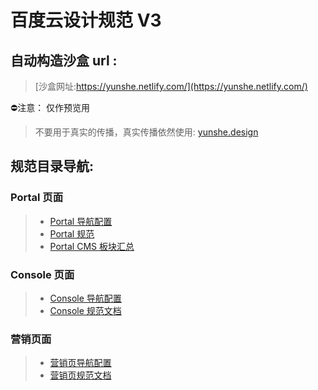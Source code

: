 # 百度云设计规范 V3

## 自动构造沙盒 url :

>[沙盒网址:https://yunshe.netlify.com/](https://yunshe.netlify.com/)

⛔注意： 仅作预览用
>不要用于真实的传播，真实传播依然使用:
>[yunshe.design](http://yunshe.design)

## 规范目录导航:

### Portal 页面

>- [Portal 导航配置](https://github.com/dingzu/acuStd3/blob/master/docs/.vuepress/config/subNav/portal.js)
>- [Portal 规范](https://github.com/dingzu/acuStd3/tree/master/docs/portal)
>- [Portal CMS 板块汇总](https://github.com/dingzu/acuStd3/tree/master/docs/portal/CMS/Section.md)

### Console 页面

>- [Console 导航配置](https://github.com/dingzu/acuStd3/blob/master/docs/.vuepress/config/subNav/console.js)
>- [Console 规范文档](https://github.com/dingzu/acuStd3/tree/master/docs/console)

### 营销页面

>- [营销页导航配置](https://github.com/dingzu/acuStd3/blob/master/docs/.vuepress/config/subNav/marketing.js)
>- [营销页规范文档](https://github.com/dingzu/acuStd3/tree/master/docs/marketing)
